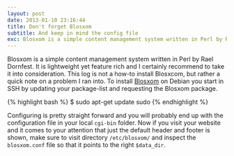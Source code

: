 ```yaml
---
layout: post
date: 2013-01-10 23:16:44
title: Don't forget Blosxom
subtitle: And keep in mind the config file
exc: Blosxom is a simple content management system written in Perl by Rael Dornfest. If you are new to this system, you might experience the same problem I had with the layout. This quick note should not be a how-to but rather a hint to setting up the blosxom.config correctly.
---
```


Blosxom is a simple content management system written in Perl by Rael Dornfest. It is lightweight yet feature rich and I certainly recommend to take it into consideration. This log is not a how-to install Blosxcom, but rather a quick note on a problem I ran into. To install [Blosxom][1] on Debian you start in SSH by updating your package-list and requesting the Blosxom package.

{% highlight bash %}
$ sudo apt-get update sudo 
{% endhighlight %}

Configuring is pretty straight forward and you will probably end up with the configuration file in your local `cgi-bin` folder. Now if you visit your website and it comes to your attention that just the default header and footer is shown, make sure to visit directory `/etc/blosxom/` and inspect the `blosxom.conf` file so that it points to the right `$data_dir`.

[1]:http://blosxom.sourceforge.net